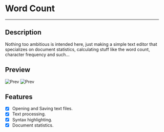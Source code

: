 # Word Count
---

## Description
Nothing too ambitious is intended here, just making a simple text editor that specializes on document statistics, calculating stuff like the word count, character frequency and such...

## Preview
![Prev](https://i.imgur.com/PDf74Y9.png)
![Prev](https://i.imgur.com/CxjQfEE.png)

## Features
- [X] Opening and Saving text files.
- [X] Text processing.
- [X] Syntax highlighting.
- [X] Document statistics.
